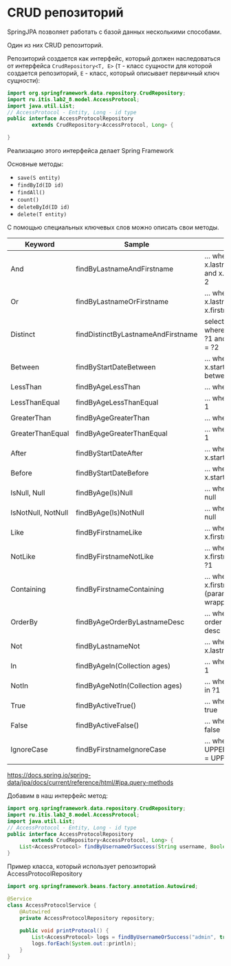 # CRUD репозиторий

SpringJPA позволяет работать с базой данных несколькими способами.

Один из них CRUD репозиторий.

Репозиторий создается как интерфейс, который должен наследоваться от интерфейса `CrudRepository<T, E>`
(`T` - класс сущности для которой создается репозиторий,  `E` - класс, который описывает первичный ключ сущности):

```java
import org.springframework.data.repository.CrudRepository;
import ru.itis.lab2_8.model.AccessProtocol;
import java.util.List;
// AccessProtocol - Entity, Long - id type
public interface AccessProtocolRepository
        extends CrudRepository<AccessProtocol, Long> {

}
```

Реализацию этого интерфейса делает Spring Framework

Основные методы:
- `save(S entity)`
- `findById(ID id)`
- `findAll()`
- `count()`
- `deleteById(ID id)`
- `delete(T entity)`

С помощью специальных ключевых слов можно описать свои методы.

| Keyword	  | Sample | JPQL                                                          |
|-----------| ------ |---------------------------------------------------------------|
| And       | findByLastnameAndFirstname | … where x.lastname = ?1 and x.firstname = ?2                  |
| Or        | findByLastnameOrFirstname | … where x.lastname = ?1 or x.firstname = ?2                   |
| Distinct  | findDistinctByLastnameAndFirstname | select distinct …​ where x.lastname = ?1 and x.firstname = ?2 |
| Between | findByStartDateBetween | … where x.startDate between ?1 and ?2                         |
| LessThan | findByAgeLessThan | … where x.age < ?1                                            |
| LessThanEqual | findByAgeLessThanEqual | … where x.age <= ?1                                           |
| GreaterThan | findByAgeGreaterThan | … where x.age > ?1                                            |
| GreaterThanEqual | findByAgeGreaterThanEqual | … where x.age >= ?1                                           |
| After | findByStartDateAfter | … where x.startDate > ?1                                      |
| Before | findByStartDateBefore | … where x.startDate < ?1                                      |
| IsNull, Null | findByAge(Is)Null | … where x.age is null                                         |
| IsNotNull, NotNull | findByAge(Is)NotNull | … where x.age not null                                        |
| Like | findByFirstnameLike | … where x.firstname like ?1                                   |
| NotLike | findByFirstnameNotLike | … where x.firstname not like ?1                               |
| Containing | findByFirstnameContaining | … where x.firstname like ?1 (parameter bound wrapped in %)    |
| OrderBy | findByAgeOrderByLastnameDesc | … where x.age = ?1 order by x.lastname desc                   |
| Not | findByLastnameNot | … where x.lastname <> ?1                                      |
| In | findByAgeIn(Collection<Age> ages) | … where x.age in ?1                                           |
| NotIn | findByAgeNotIn(Collection<Age> ages) | … where x.age not in ?1                                       |
| True | findByActiveTrue() | … where x.active = true |
| False | findByActiveFalse() | … where x.active = false |
| IgnoreCase | findByFirstnameIgnoreCase | … where UPPER(x.firstname) = UPPER(?1)|

https://docs.spring.io/spring-data/jpa/docs/current/reference/html/#jpa.query-methods

Добавим в наш интерфейс метод:

```java
import org.springframework.data.repository.CrudRepository;
import ru.itis.lab2_8.model.AccessProtocol;
import java.util.List;
// AccessProtocol - Entity, Long - id type
public interface AccessProtocolRepository
        extends CrudRepository<AccessProtocol, Long> {
    List<AccessProtocol> findByUsernameOrSuccess(String username, Boolean success);
}
```

Пример класса, который использует репозиторий AccessProtocolRepository

```java
import org.springframework.beans.factory.annotation.Autowired;

@Service
class AccessProtocolService {
    @Autowired
    private AccessProtocolRepository repository;
    
    public void printProtocol() {
        List<AccessProtocol> logs = findByUsernameOrSuccess("admin", true);
        logs.forEach(System.out::println);
    }
}
```